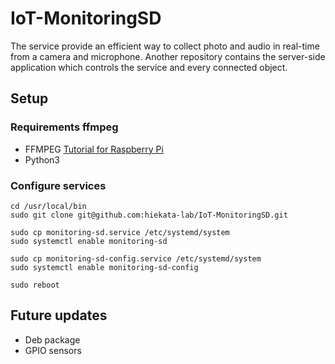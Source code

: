 # IoT-MonitoringSD

The service provide an efficient way to collect photo and audio
in real-time from a camera and microphone. Another repository contains the server-side
application which controls the service and every connected object.

## Setup

### Requirements ffmpeg

- FFMPEG
[Tutorial for Raspberry Pi](http://jollejolles.com/installing-ffmpeg-with-h264-support-on-raspberry-pi/)
- Python3

### Configure services

```console
cd /usr/local/bin
sudo git clone git@github.com:hiekata-lab/IoT-MonitoringSD.git

sudo cp monitoring-sd.service /etc/systemd/system
sudo systemctl enable monitoring-sd

sudo cp monitoring-sd-config.service /etc/systemd/system
sudo systemctl enable monitoring-sd-config

sudo reboot
```


## Future updates

- Deb package
- GPIO sensors
